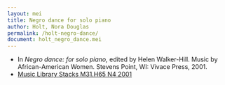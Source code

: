 ```yaml
---
layout: mei
title: Negro dance for solo piano   
author: Holt, Nora Douglas
permalink: /holt-negro-dance/
document: holt_negro_dance.mei
---
```


- In *Negro dance: for solo piano,* edited by Helen Walker-Hill. Music by African-American Women. Stevens Point, WI: Vivace Press, 2001.
- <a href="https://tufts-primo.hosted.exlibrisgroup.com/permalink/f/bnf7qa/01TUN_ALMA21103183180003851" target="_blank">Music Library Stacks M31.H65 N4 2001</a>
